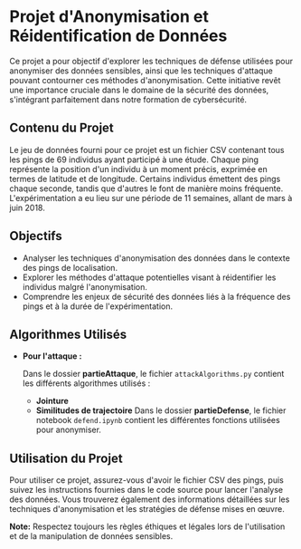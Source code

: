 # Projet d'Anonymisation et Réidentification de Données

Ce projet a pour objectif d'explorer les techniques de défense utilisées pour anonymiser des données sensibles, ainsi que les techniques d'attaque pouvant contourner ces méthodes d'anonymisation. Cette initiative revêt une importance cruciale dans le domaine de la sécurité des données, s'intégrant parfaitement dans notre formation de cybersécurité.

## Contenu du Projet

Le jeu de données fourni pour ce projet est un fichier CSV contenant tous les pings de 69 individus ayant participé à une étude. Chaque ping représente la position d'un individu à un moment précis, exprimée en termes de latitude et de longitude. Certains individus émettent des pings chaque seconde, tandis que d'autres le font de manière moins fréquente. L'expérimentation a eu lieu sur une période de 11 semaines, allant de mars à juin 2018.

## Objectifs

- Analyser les techniques d'anonymisation des données dans le contexte des pings de localisation.
- Explorer les méthodes d'attaque potentielles visant à réidentifier les individus malgré l'anonymisation.
- Comprendre les enjeux de sécurité des données liés à la fréquence des pings et à la durée de l'expérimentation.


## Algorithmes Utilisés

- **Pour l'attaque :**
  
  Dans le dossier **partieAttaque**, le fichier `attackAlgorithms.py` contient les différents algorithmes utilisés :
    - **Jointure**
    - **Similitudes de trajectoire**
  Dans le dossier **partieDefense**, le fichier notebook `defend.ipynb` contient les différentes fonctions utilisées pour anonymiser.


## Utilisation du Projet

Pour utiliser ce projet, assurez-vous d'avoir le fichier CSV des pings, puis suivez les instructions fournies dans le code source pour lancer l'analyse des données. Vous trouverez également des informations détaillées sur les techniques d'anonymisation et les stratégies de défense mises en œuvre.

**Note:** Respectez toujours les règles éthiques et légales lors de l'utilisation et de la manipulation de données sensibles.
